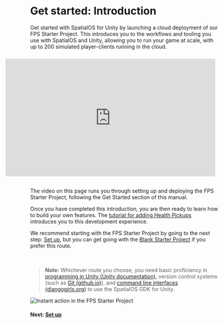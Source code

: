 # Get started: Introduction

Get started with SpatialOS for Unity by launching a cloud deployment of our FPS Starter Project. This introduces you to the workflows and tooling you use with SpatialOS and Unity, allowing you to run your game at scale, with up to 200 simulated player-clients running in the cloud.

<iframe width="560" height="315" src="https://www.youtube.com/embed/6PNDBYtIimw?autoplay=0&rel=0" frameborder="0"  allowfullscreen, style="; float: right; margin: 10px 10px 30px 30px; " ></iframe>

The video on this page runs you through setting up and deploying the FPS Starter Project, following the Get Started section of this manual. <br/>

Once you have completed this introduction, you are then ready to learn how to build your own features. The [tutorial for adding Health Pickups]({{urlRoot}}/projects/fps/tutorial) introduces you to this development experience.

We recommend starting with the FPS Starter Project by going to the next step: [Set up]({{urlRoot}}/content/get-started/set-up.md), but you can get going with the [Blank Starter Project]({{urlRoot}}/projects/blank/overview) if you prefer this route.
<br/><br/><br/>

> **Note:** Whichever route you choose, you need basic proficiency in [programming in Unity (Unity documentation)](https://unity3d.com/programming-in-unity), version control systems (such as [Git (github.io)](https://try.github.io/)), and [command line interfaces (djangogirls.org)](https://tutorial.djangogirls.org/en/intro_to_command_line/) to use the SpatialOS GDK for Unity.

![Instant action in the FPS Starter Project]({{assetRoot}}assets/fps/headline.png)

#### Next: [Set up]({{urlRoot}}/content/get-started/set-up.md)


